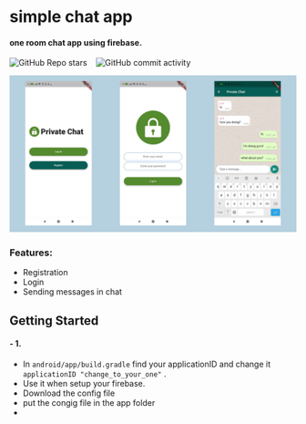# simple chat app

#### one room chat app using firebase.
![GitHub Repo stars](https://img.shields.io/github/stars/Yoad-Duani/simple-chat-app?style=social) &nbsp;&nbsp; ![GitHub commit activity](https://img.shields.io/github/commit-activity/y/Yoad-Duani/simple-chat-app?style=social)

![GitHub Logo](/images/display.png)

### Features:
 - Registration
 - Login
 - Sending messages in chat




## Getting Started
#### - 1.
   - In ```android/app/build.gradle``` find your applicationID and change it ``` applicationID "change_to_your_one"``` .
   - Use it when setup your firebase.
   - Download the config file
   - put the congig file in the app folder
   - 
